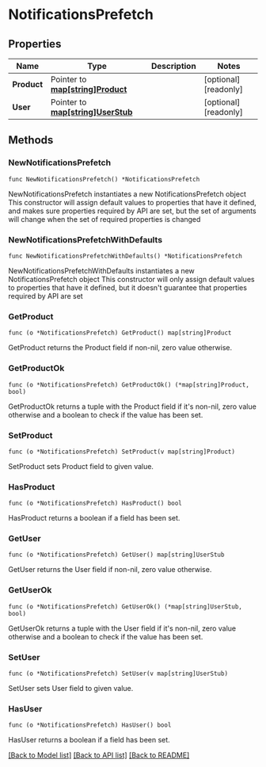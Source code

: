 # NotificationsPrefetch

## Properties

Name | Type | Description | Notes
------------ | ------------- | ------------- | -------------
**Product** | Pointer to [**map[string]Product**](Product.md) |  | [optional] [readonly] 
**User** | Pointer to [**map[string]UserStub**](UserStub.md) |  | [optional] [readonly] 

## Methods

### NewNotificationsPrefetch

`func NewNotificationsPrefetch() *NotificationsPrefetch`

NewNotificationsPrefetch instantiates a new NotificationsPrefetch object
This constructor will assign default values to properties that have it defined,
and makes sure properties required by API are set, but the set of arguments
will change when the set of required properties is changed

### NewNotificationsPrefetchWithDefaults

`func NewNotificationsPrefetchWithDefaults() *NotificationsPrefetch`

NewNotificationsPrefetchWithDefaults instantiates a new NotificationsPrefetch object
This constructor will only assign default values to properties that have it defined,
but it doesn't guarantee that properties required by API are set

### GetProduct

`func (o *NotificationsPrefetch) GetProduct() map[string]Product`

GetProduct returns the Product field if non-nil, zero value otherwise.

### GetProductOk

`func (o *NotificationsPrefetch) GetProductOk() (*map[string]Product, bool)`

GetProductOk returns a tuple with the Product field if it's non-nil, zero value otherwise
and a boolean to check if the value has been set.

### SetProduct

`func (o *NotificationsPrefetch) SetProduct(v map[string]Product)`

SetProduct sets Product field to given value.

### HasProduct

`func (o *NotificationsPrefetch) HasProduct() bool`

HasProduct returns a boolean if a field has been set.

### GetUser

`func (o *NotificationsPrefetch) GetUser() map[string]UserStub`

GetUser returns the User field if non-nil, zero value otherwise.

### GetUserOk

`func (o *NotificationsPrefetch) GetUserOk() (*map[string]UserStub, bool)`

GetUserOk returns a tuple with the User field if it's non-nil, zero value otherwise
and a boolean to check if the value has been set.

### SetUser

`func (o *NotificationsPrefetch) SetUser(v map[string]UserStub)`

SetUser sets User field to given value.

### HasUser

`func (o *NotificationsPrefetch) HasUser() bool`

HasUser returns a boolean if a field has been set.


[[Back to Model list]](../README.md#documentation-for-models) [[Back to API list]](../README.md#documentation-for-api-endpoints) [[Back to README]](../README.md)


